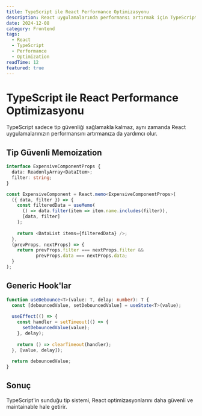 ```yaml
---
title: TypeScript ile React Performance Optimizasyonu
description: React uygulamalarında performansı artırmak için TypeScript'ten nasıl faydalanabiliriz? Pratik örnekler.
date: 2024-12-08
category: Frontend
tags:
  - React
  - TypeScript
  - Performance
  - Optimization
readTime: 12
featured: true
---
```


# TypeScript ile React Performance Optimizasyonu

TypeScript sadece tip güvenliği sağlamakla kalmaz, aynı zamanda React uygulamalarınızın performansını artırmanıza da yardımcı olur.

## Tip Güvenli Memoization

```typescript
interface ExpensiveComponentProps {
  data: ReadonlyArray<DataItem>;
  filter: string;
}

const ExpensiveComponent = React.memo<ExpensiveComponentProps>(
  ({ data, filter }) => {
    const filteredData = useMemo(
      () => data.filter(item => item.name.includes(filter)),
      [data, filter]
    );
    
    return <DataList items={filteredData} />;
  },
  (prevProps, nextProps) => {
    return prevProps.filter === nextProps.filter &&
           prevProps.data === nextProps.data;
  }
);
```

## Generic Hook'lar

```typescript
function useDebounce<T>(value: T, delay: number): T {
  const [debouncedValue, setDebouncedValue] = useState<T>(value);
  
  useEffect(() => {
    const handler = setTimeout(() => {
      setDebouncedValue(value);
    }, delay);
    
    return () => clearTimeout(handler);
  }, [value, delay]);
  
  return debouncedValue;
}
```

## Sonuç

TypeScript'in sunduğu tip sistemi, React optimizasyonlarını daha güvenli ve maintainable hale getirir.